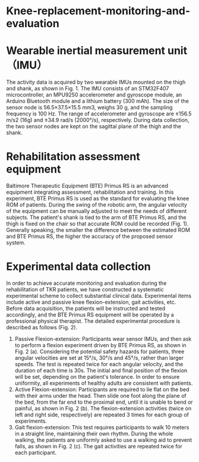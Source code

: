 # Knee-replacement-monitoring-and-evaluation

# Wearable inertial measurement unit（IMU）
The activity data is acquired by two wearable IMUs mounted on the thigh and shank, as shown in Fig. 1. The IMU consists of an STM32F407 microcontroller, an MPU9250 accelerometer and gyroscope module, an Arduino Bluetooth module and a lithium battery (300 mAh). The size of the sensor node is 56.5×37.5×15.5 mm3, weighs 30 g, and the sampling frequency is 100 Hz. The range of accelerometer and gyroscope are ±156.5 m/s2 (16g) and ±34.9 rad/s (2000°/s), respectively. During data collection, the two sensor nodes are kept on the sagittal plane of the thigh and the shank.

# Rehabilitation assessment equipment
Baltimore Therapeutic Equipment (BTE) Primus RS is an advanced equipment integrating assessment, rehabilitation and training. In this experiment, BTE Primus RS is used as the standard for evaluating the knee ROM of patients. During the swing of the robotic arm, the angular velocity of the equipment can be manually adjusted to meet the needs of different subjects. The patient's shank is tied to the arm of BTE Primus RS, and the thigh is fixed on the chair so that accurate ROM could be recorded (Fig. 1). Generally speaking, the smaller the difference between the estimated ROM and BTE Primus RS, the higher the accuracy of the proposed sensor system.


# Experimental data collection
In order to achieve accurate monitoring and evaluation during the rehabilitation of TKR patients, we have constructed a systematic experimental scheme to collect substantial clinical data. Experimental items include active and passive knee flexion-extension, gait activities, etc. Before data acquisition, the patients will be instructed and tested accordingly, and the BTE Primus RS equipment will be operated by a professional physical therapist. The detailed experimental procedure is described as follows (Fig. 2).
 
1) Passive Flexion-extension: Participants wear sensor IMUs, and then ask to perform a flexion experiment driven by BTE Primus RS, as shown in Fig. 2 (a). Considering the potential safety hazards for patients, three angular velocities are set at 15°/s, 30°/s and 45°/s, rather than larger speeds. The test is repeated twice for each angular velocity, and the duration of each time is 30s. The initial and final position of the flexion will be set, depending on the patient's tolerance. In order to ensure uniformity, all experiments of healthy adults are consistent with patients.
2) Active Flexion-extension: Participants are required to lie flat on the bed with their arms under the head. Then slide one foot along the plane of the bed, from the far end to the proximal end, until it is unable to bend or painful, as shown in Fig. 2 (b). The flexion-extension activities (twice on left and right side, respectively) are repeated 3 times for each group of experiments.
3) Gait flexion-extension: This test requires participants to walk 10 meters in a straight line, maintaining their own rhythm. During the whole walking, the patients are uniformly asked to use a walking aid to prevent falls, as shown in Fig. 2 (c). The gait activities are repeated twice for each participant.
